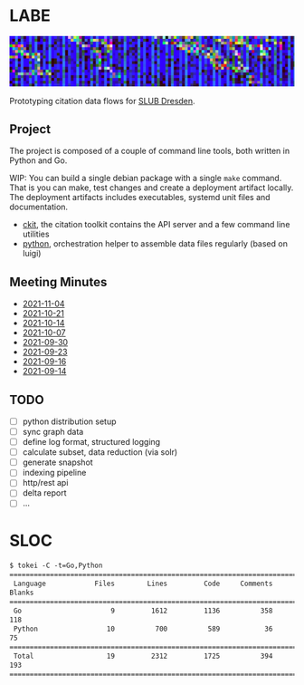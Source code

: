 # LABE

![](static/canvas.png)

Prototyping citation data flows for [SLUB Dresden](https://www.slub-dresden.de/).

## Project

The project is composed of a couple of command line tools, both written in
Python and Go.

WIP: You can build a single debian package with a single `make` command. That
is you can make, test changes and create a deployment artifact locally. The
deployment artifacts includes executables, systemd unit files and
documentation.

* [ckit](go/ckit), the citation toolkit contains the API server and a few command line utilities
* [python](python), orchestration helper to assemble data files regularly (based on luigi)

## Meeting Minutes

* [2021-11-04](notes/2021_11_04_meeting_minutes.md)
* [2021-10-21](notes/2021_10_21_meeting_minutes.md)
* [2021-10-14](notes/2021_10_14_meeting_minutes.md)
* [2021-10-07](notes/2021_10_07_meeting_minutes.md)
* [2021-09-30](notes/2021_09_30_meeting_minutes.md)
* [2021-09-23](notes/2021_09_23_meeting_minutes.md)
* [2021-09-16](notes/2021_09_16_meeting_minutes.md)
* [2021-09-14](notes/2021_09_14_meeting_minutes.md)

## TODO

* [ ] python distribution setup
* [ ] sync graph data
* [ ] define log format, structured logging
* [ ] calculate subset, data reduction (via solr)
* [ ] generate snapshot
* [ ] indexing pipeline
* [ ] http/rest api
* [ ] delta report
* [ ] ...

# SLOC

```
$ tokei -C -t=Go,Python
===============================================================================
 Language            Files        Lines         Code     Comments       Blanks
===============================================================================
 Go                      9         1612         1136          358          118
 Python                 10          700          589           36           75
===============================================================================
 Total                  19         2312         1725          394          193
===============================================================================
```
